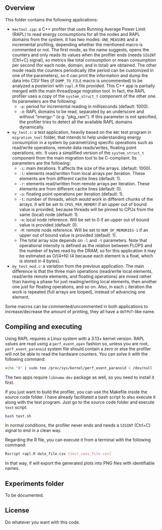 ## Overview
This folder contains the following applications:
* `mectool.cpp`: a C++ profiler that uses Running Average Power Limit (RAPL) to read energy consumptions for all the nodes and RAPL domains from the system. It has two modes: `ONE_MEASURE` and a incremental profiling, depending whether the mentioned macro is commented or not. The first mode, as the name suggests, opens the counters and only reads its values when the profiler ends (needs `SIGINT` (Ctrl+C) signal), so metrics like total consumption or mean consumption per second (for each node, domain, and in total) are obtained. The other mode reads the counters periodically (the period can be customized in one of the parameters), so it can print the information and dump the data into CSV files (if `DUMP_TO_FILE` macro is uncommented) to be analyzed a posteriori with `rapl.R` file provided. This C++ app is partially merged with the main thread/page migration tool. In fact, the RAPL profiler uses a copy of the `system_struct_t` component of the other one. Its parameters are the following:
  - `-p`: period for incremental reading in milliseconds (default: 1000).
  - `-d`: RAPL domains to be read, separated by an underscore and without "energy-" (e.g: "pkg_ram"). If this parameter is not specified, the profiler tries to detect all the available RAPL domains dynamically.
* `my_test.c`: a test application, heavily based on the `ABC` test program in `migration_tool` folder, that intends to help understanding energy consumption in a system by parametrizing specific operations such as read/write operations, remote data reads/writes, floating point operations, etc. It uses a simplified version of the `system_struct_t` component from the main migration tool to be C-compliant. Its parameters are the following:
  - `-i`: main iterations. It affects the size of the arrays. (default: 1000).
  - `-l`: elements read/written from local arrays per iteration. These elements are from different cache lines (default: 1).
  - `-r`: elements read/written from remote arrays per iteration. These elements are from different cache lines (default: 0).
  - `-o`: floating point operations per iteration (default: 1).
  - `-t`: number of threads, which would work in different chunks of the arrays. It will be set to `CPUS_PER_MEMORY` if an upper out of bound value is provided, because threads will be pinned to CPUs from the same (local) node (default: 1).
  - `-m`: local node reference. Will be set to 0 if an upper out of bound value is provided (default: 0).
  - `-M`: remote node reference. Will be set to `NUM_OF_MEMORIES-1` if an upper out of bound value is provided (default: 1).
  - The total array size depends on `-l` and `-t` parameters.
Note that operational intensity is defined as the relation between FLOPS and the number of bytes read by the DRAM, so for this application it may be estimated as O/(4*N) (4 because each element is a float, which is stored in 4 bytes).
* `my_test_mod.c`: a variation from the previous application. The main difference is that the three main operations (read/write local elements, read/write remote elements, and floating operations) are mixed rather than having a phase for just reading/writing local elements, then another one just for floating operations, and so on. Also, in each `i` iteration the work is repeated (full arrays are looped), instead of advancing one element.

Some macros can be commented/uncommented in both applications to increase/decrease the amount of printing, they all have a `OUTPUT`-like name.

## Compiling and executing
Using RAPL requires a Linux system with a 3.13+ kernel version. RAPL values are read using a `perf_event_open` fashion so, unless you are root, `perf_event_paranoid` system file should contain a zero or else the profiler will not be able to read the hardware counters. You can solve it with the following command:
```bash
echo "0" | sudo tee /proc/sys/kernel/perf_event_paranoid > /dev/null
```

The two apps require `libnuma-dev` package as well, so you need to install it first.

If you just want to build the profiler, you can use the Makefile inside the source code folder. I have already facilitated a bash script to also execute it along with the test program. Just go to the source code folder and execute `test` script:
```bash
bash test.sh
```

In normal conditions, the profiler never ends and needs a `SIGINT` (Ctrl+C) signal to end in a clean way.

Regarding the R file, you can execute it from a terminal with the following command:
```bash
Rscript rapl.R data_file.csv [incr_cons_file.csv]
```
In that way, if will export the generated plots into PNG files with identifiable names.

## Experiments folder
To be documented.

## License
Do whatever you want with this code.
